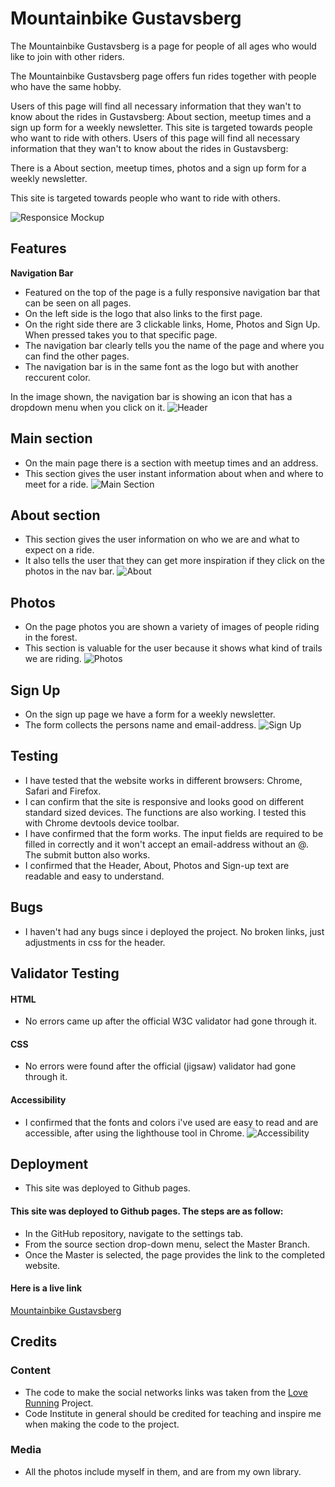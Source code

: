 # Mountainbike Gustavsberg 

The Mountainbike Gustavsberg is a page for people of all ages who would like to join with other riders.

The Mountainbike Gustavsberg page offers fun rides together with people who have the same hobby.

Users of this page will find all necessary information that they wan't to know about the rides in Gustavsberg: About section, meetup times and a sign up form for a weekly newsletter. This site is targeted towards people who want to ride with others. 
Users of this page will find all necessary information that they wan't to know about the rides in Gustavsberg: 

There is a About section, meetup times, photos and a sign up form for a weekly newsletter. 

This site is targeted towards people who want to ride with others. 

![Responsice Mockup](https://github.com/Felixiden1987/Mountainbike-Gustavsberg/blob/main/assets/images/mock-up.png)

## Features 
__Navigation Bar__
- Featured on the top of the page is a fully responsive navigation bar that can be seen on all pages.
- On the left side is the logo that also links to the first page.
- On the right side there are 3 clickable links, Home, Photos and Sign Up. When pressed takes you to that specific page.
- The navigation bar clearly tells you the name of the page and where you can find the other pages.
- The navigation bar is in the same font as the logo but with another reccurent color.
 
 In the image shown, the navigation bar is showing an icon that has a dropdown menu when you click on it.
![Header](https://github.com/Felixiden1987/Mountainbike-Gustavsberg/blob/main/assets/images/header.png)
## Main section 
- On the main page there is a section with meetup times and an address.
- This section gives the user instant information about when and where to meet for a ride.
![Main Section](https://github.com/Felixiden1987/Mountainbike-Gustavsberg/blob/main/assets/images/main.png)  
## About section 
- This section gives the user information on who we are and what to expect on a ride. 
- It also tells the user that they can get more inspiration if they click on the photos in the nav bar.
![About](https://github.com/Felixiden1987/Mountainbike-Gustavsberg/blob/main/assets/images/about.png)
## Photos 
- On the page photos you are shown a variety of images of people riding in the forest.
- This section is valuable for the user because it shows what kind of trails we are riding.
![Photos](https://github.com/Felixiden1987/Mountainbike-Gustavsberg/blob/main/assets/images/photos.png)
## Sign Up
- On the sign up page we have a form for a weekly newsletter.
- The form collects the persons name and email-address. 
![Sign Up](https://github.com/Felixiden1987/Mountainbike-Gustavsberg/blob/main/assets/images/signup.png)
## Testing 
- I have tested that the website works in different browsers: Chrome, Safari and Firefox.
- I can confirm that the site is responsive and looks good on different standard sized devices. 
  The functions are also working. I tested this with Chrome devtools device toolbar.
- I have confirmed that the form works. The input fields are required to be filled in correctly and it won't accept an
email-address without an @. The submit button also works. 
- I confirmed that the Header, About, Photos and Sign-up text are readable and easy to understand.  
## Bugs 
- I haven't had any bugs since i deployed the project. No broken links, just adjustments in css for the header.
## Validator Testing 
#### HTML
- No errors came up after the official W3C validator had gone through it.
#### CSS
- No errors were found after the official (jigsaw) validator had gone through it.
#### Accessibility
- I confirmed that the fonts and colors i've used are easy to read and are accessible, after using the lighthouse tool in Chrome.
![Accessibility](https://github.com/Felixiden1987/Mountainbike-Gustavsberg/blob/main/assets/images/lighthouse.png)

## Deployment 

- This site was deployed to Github pages. 
#### This site was deployed to Github pages. The steps are as follow:
- In the GitHub repository, navigate to the settings tab.
- From the source section drop-down menu, select the Master Branch.
- Once the Master is selected, the page provides the link to the completed website.

#### Here is a live link 
[Mountainbike Gustavsberg](https://felixiden1987.github.io/Mountainbike-Gustavsberg/)

## Credits 
### Content 
- The code to make the social networks links was taken from the [Love Running](https://github.com/Code-Institute-Solutions/love-running-v3/tree/main/3.7-creating-the-footer) Project.
- Code Institute in general should be credited for teaching and inspire me when making the code to the project. 

### Media 
- All the photos include myself in them, and are from my own library. 

